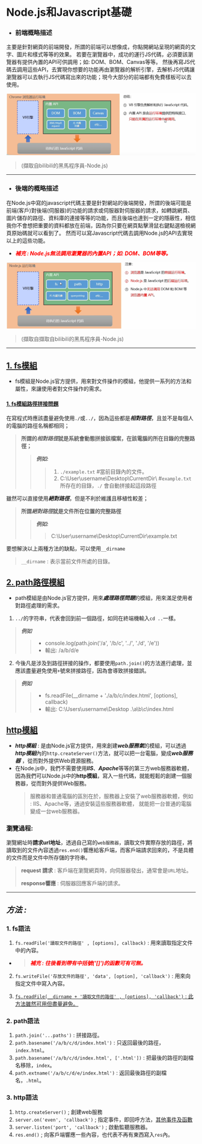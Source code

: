 # Node.js和Javascript基礎
* ### 前端概略描述
主要是針對網頁的前端開發，所謂的前端可以想像成，你點開網站呈現的網頁的文字、圖片和樣式等等的效果。
若要在瀏覽器中，成功的運行JS代碼，必須要該瀏覽器有提供內置的API可供調用；如: DOM、BOM、Canvas等等。
然後再寫JS代碼去調用這些API，去實現你想要的功能再由瀏覽器的解析引擎，去解析JS代碼讓瀏覽器可以去執行JS代碼寫出來的功能；現今大部分的前端都有免費樣板可以去使用。

![範例圖片](範例圖片/圖1.PNG) 
>(擷取自bilibili的黑馬程序員-Node.js)

---

* ### 後端的概略描述

在Node.js中寫的javascript代碼主要是針對網站的後端開發，所謂的後端可能是前端(客戶)對後端(伺服器)的功能的請求或伺服器對伺服器的請求，如轉跳網頁、圖片儲存的路徑、資料庫的連接等等的功能，而且後端也達到一定的隱蔽性，相信我你不會想把重要的資料都放在前端，因為你只要在網頁點擊滑鼠右鍵點選檢視網頁原始碼就可以看到了。
然而可以寫Javascript代碼去調用Node.js的API去實現以上的這些功能。

* <font color=#FF0000>___補充 : Node.js無法調用瀏覽器的內置API；如: DOM、BOM等等。___</font>

![範例圖片](範例圖片/圖2.PNG)

> (擷取自擷取自bilibili的黑馬程序員-Node.js)

---

## [1. fs模組](#1-fs語法)
* fs模組是Node.js官方提供，用來對文件操作的模組，他提供一系列的方法和屬性，來讓使用者對文件操作的需求。
#### [1. fs模組路徑拼接問題](#dirname)
在寫程式時應該盡量避免使用`./`或`../`，因為這些都是***相對路徑***，且並不是每個人的電腦的路徑名稱都相同；
> **所謂的*相對路徑*就是系統會動態拼接該檔案，在該電腦的所在目錄的完整路徑；**
>> ***例如:***
>>>1. `./example.txt`  #當前目錄內的文件。
>>>2. C:\User\username\Desktop\CurrentDir\  #`example.txt`所存在的目錄，`./` 會自動拼接起這段路徑

雖然可以直接使用***絕對路徑***，但是不利於維護且移植性較差；
> **所謂*絕對路徑*就是文件所在位置的完整路徑**
>> ***例如:***
>>> C:\User\username\Desktop\CurrentDir\example.txt

要想解決以上兩種方法的缺點，可以使用`__dirname`
>`__dirname` : 表示當前文件所處的目錄。


## [2. path路徑模組](#2-path語法)
* path模組是由Node.js官方提供，用來***處理路徑問題***的模組，用來滿足使用者對路徑處理的需求。

1. `../`的字符串，代表會回到前一個路徑，如同在終端機輸入`cd ..`一樣。
> ***例如***
>>* console.log(path.join('/a', '/b/c', '../', './d', '/e'))
>>* 輸出: /a/b/d/e

2. 今後凡是涉及到路徑拼接的操作，都要使用`path.join()`的方法進行處理，並應該盡量避免使用`+`號來拼接路徑，因為會導致拼接錯誤。
> ***例如***
>>* fs.readFile(__dirname + './a/b/c/index.html', [options], callback)
>>* 輸出: C:\Users\username\Desktop .\a\b\c\index.html

## [http模組](/Node.js/day2/)
* ***http模組*** : 是由Node.js官方提供，用來創建***web服務氣***的模組，可以透過***http模組***內的`http.createServer()`方法，就可以把一台電腦，變成***web服務器***`，從而對外提供Web資源服務。
* 在Node.js中，我們不需要使用***IIS***、***Apache***等等的第三方web服務器軟體，因為我們可以Node.js中的**http模組**，寫入一些代碼，就能輕鬆的創建一個服務器，從而對外提供Web服務。
   > 服務器和普通電腦的區別在於，服務器上安裝了web服務器軟體，例如 : IIS、Apache等，通過安裝這些服務器軟體， 就能把一台普通的電腦變成一台web服務器。

### 瀏覽過程:

瀏覽網址時**請求url地址**，透過自己寫的`web服務器`，讀取文件實際存放的路徑，將讀取到的文件內容透過`res.end()`響應給客戶端，而客戶端請求回來的，不是具體的文件而是文件中所存儲的字符串。
> **request 請求** : 客戶端在瀏覽網頁時，向伺服器發出，通常會是`URL`地址。
> 
> **response響應** : 伺服器回應客戶端的請求。

---

## ___方法 :___

### 1. fs語法

   1. `fs.readFile('讀取文件的路徑' , [options], callback)` : 用來讀取指定文件中的內容。

   * > <font color=#FF0000>___補充 : 往後看到帶有中括號('[]')的函數可有可無。___</font>

  2. `fs.writeFile('存放文件的路徑', 'data', [option], 'callback')` : 用來向指定文件中寫入內容。
   
  3. <a id = dirname>[`fs.readFile(__dirname + '讀取文件的路徑' , [options], 'callback')` : 此方法雖然可用但盡量避免。](./day1/05.演示路徑問題.js)</a>

### 2. path語法
   
   1. `path.join('...paths')` : 拼接路徑。
   2. `path.basename('/a/b/c/d/index.html')` : 只返回最後的路徑，`index.html`。
   3. `path.basename('/a/b/c/d/index.html', ['.html'])` : 把最後的路徑的副檔名移除，`index`。
   4. `path.extname('/a/b/c/d/e/index.html')` : 返回最後路徑的副檔名，`.html`。

### 3. http語法

   1. `http.createServer()` ; 創建web服務
   2. `server.on('even', 'callback')` ;  指定事件，即回呼方法，[其他事件及函數](https://nodejs.org/dist/latest-v16.x/docs/api/http.html)
   3. `server.listen('port', 'callback')` ; 啟動監聽服務器。
   4. `res.end()` ; 向客戶端響應一些內容，也代表不再有東西寫入`res`內。